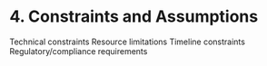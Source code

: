 # 4. Constraints and Assumptions

 Technical constraints
 Resource limitations
 Timeline constraints
 Regulatory/compliance requirements